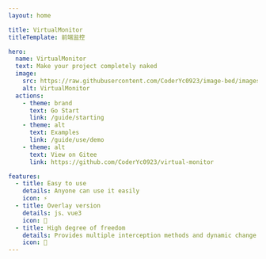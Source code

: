```yaml
---
layout: home

title: VirtualMonitor
titleTemplate: 前端监控

hero:
  name: VirtualMonitor
  text: Make your project completely naked
  image:
    src: https://raw.githubusercontent.com/CoderYc0923/image-bed/images/images/slogin.svg
    alt: VirtualMonitor
  actions:
    - theme: brand
      text: Go Start
      link: /guide/starting
    - theme: alt
      text: Examples
      link: /guide/use/demo
    - theme: alt
      text: View on Gitee
      link: https://github.com/CoderYc0923/virtual-monitor

features:
  - title: Easy to use
    details: Anyone can use it easily
    icon: ⚡
  - title: Overlay version
    details: js、vue3
    icon: 🎈
  - title: High degree of freedom
    details: Provides multiple interception methods and dynamic change of configuration items
    icon: 🍕
---
```

